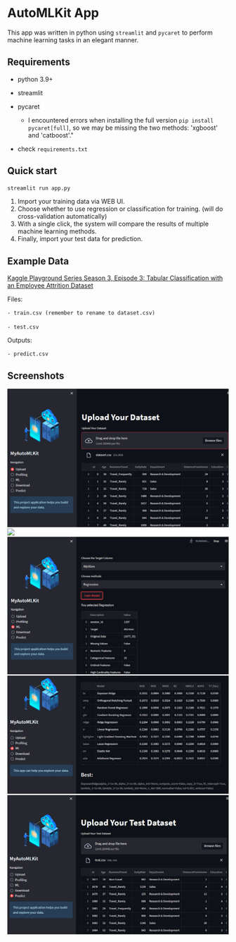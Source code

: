 # AutoMLKit App

This app was written in python using `streamlit` and `pycaret` to perform machine learning tasks in an elegant manner.

## Requirements

- python 3.9+

- streamlit

- pycaret 
    - I encountered errors when installing the full version `pip install pycaret[full]`, so we may be missing the two methods: 'xgboost' and 'catboost'."

- check `requirements.txt`

## Quick start

```sh
streamlit run app.py
```

1. Import your training data via WEB UI.
2. Choose whether to use regression or classification for training. (will do cross-validation automatically)
3. With a single click, the system will compare the results of multiple machine learning methods.
4. Finally, import your test data for prediction.

## Example Data

[Kaggle Playground Series Season 3, Episode 3: Tabular Classification with an Employee Attrition Dataset](https://www.kaggle.com/competitions/playground-series-s3e3/overview)

Files:

    - train.csv (remember to rename to dataset.csv)

    - test.csv

Outputs:

    - predict.csv

## Screenshots
![](screenshots/upload.png)
![](screenshots/profilling.png)
![](screenshots/training.png)
![](screenshots/regression.png)
![](screenshots/predict.png)
